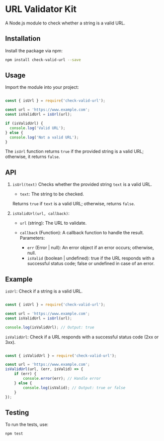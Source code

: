 # URL Validator Kit

A Node.js module to check whether a string is a valid URL.

## Installation

Install the package via npm:

```bash
npm install check-valid-url --save
```

## Usage

Import the module into your project:

```js

const { isUrl } = require('check-valid-url');

const url = 'https://www.example.com';
const isValidUrl = isUrl(url);

if (isValidUrl) {
  console.log('Valid URL');
} else {
  console.log('Not a valid URL');
}

```
The `isUrl` function returns `true` if the provided string is a valid URL; otherwise, it returns `false`.

## API
1. `isUrl(text)`
Checks whether the provided string `text` is a valid URL.

    - `text`: The string to be checked.

    Returns `true` if `text` is a valid URL; otherwise, returns `false`.

2. `isValidUrl(url, callback)`:

    - `url` (string): The URL to validate.

    - `callback` (Function): A callback function to handle the result. Parameters:
      - `err` (Error | null): An error object if an error occurs; otherwise, null.
      - `isValid` (boolean | undefined): true if the URL responds with a successful status code; false or undefined in case of an error.


## Example

`isUrl`: Check if a string is a valid URL.

```js

const { isUrl } = require('check-valid-url');

const url = 'https://www.example.com';
const isValidUrl = isUrl(url);

console.log(isValidUrl); // Output: true

```

`isValidUrl`: Check if a URL responds with a successful status code (2xx or 3xx).

```js

const { isValidUrl } = require('check-valid-url');

const url = 'https://www.example.com';
isValidUrl(url, (err, isValid) => {
    if (err) {
        console.error(err); // Handle error
    } else {
        console.log(isValid); // Output: true or false
    }
});

```


## Testing

To run the tests, use:

```bash
npm test
```
